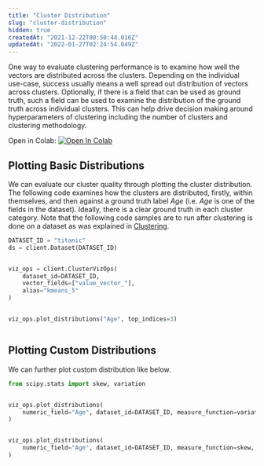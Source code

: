 ```yaml
---
title: "Cluster Distribution"
slug: "cluster-distribution"
hidden: true
createdAt: "2021-12-22T00:50:44.016Z"
updatedAt: "2022-01-27T02:24:54.049Z"
---
```

One way to evaluate clustering performance is to examine how well the vectors are distributed across the clusters. Depending on the individual use-case, success usually means a well spread out distribution of vectors across clusters. Optionally, if there is a field that can be used as ground truth, such a field can be used to examine the distribution of the ground truth across individual clusters. This can help drive decision making around hyperparameters of clustering including the number of clusters and clustering methodology.

Open in Colab: [![Open In Colab](https://colab.research.google.com/assets/colab-badge.svg)](https://colab.research.google.com/github/RelevanceAI/RelevanceAI-readme-docs/blob/v1.4.5/docs/clustering-features/cluster-evaluation/_notebooks/RelevanceAI-ReadMe-Cluster-Distribution.ipynb)


## Plotting Basic Distributions

We can evaluate our cluster quality through plotting the cluster distribution.
The following code examines how the clusters are distributed, firstly, within themselves, and then against a ground truth label *Age* (i.e. *Age* is one of the fields in the dataset). Ideally, there is a clear ground truth in each cluster category. Note that the following code samples are to run after clustering is done on a dataset as was explained in [Clustering](https://docs.relevance.ai/docs/quickstart-k-means).


```python Python (SDK)
DATASET_ID = "titanic"
ds = client.Dataset(DATASET_ID)
```
```python
```


```python Python (SDK)
viz_ops = client.ClusterVizOps(
    dataset_id=DATASET_ID,
    vector_fields=["value_vector_"],
    alias="kmeans_5"
)
```
```python
```


```python Python (SDK)
viz_ops.plot_distributions("Age", top_indices=3)
```
```python
```



## Plotting Custom Distributions

We can further plot custom distribution like below.

```python Python (SDK)
from scipy.stats import skew, variation
```
```python
```


```python Python (SDK)
viz_ops.plot_distributions(
    numeric_field="Age", dataset_id=DATASET_ID, measure_function=variation, top_indices=3
)
```
```python
```


```python Python (SDK)
viz_ops.plot_distributions(
    numeric_field="Age", dataset_id=DATASET_ID, measure_function=skew, top_indices=2
)
```
```python
```
